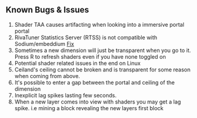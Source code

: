 ## Known Bugs & Issues
1. Shader TAA causes artifacting when looking into a immersive portal portal  
2. RivaTuner Statistics Server (RTSS) is not compatible with Sodium/embeddium [Fix](https://github.com/CaffeineMC/sodium-fabric/wiki/Known-Issues#rtss-incompatible)  
3. Sometimes a new dimension will just be transparent when you go to it. Press R to refresh shaders even if you have none toggled on
4. Potential shader related issues in the end on Linux
5. Ceiland's ceiling cannot be broken and is transparent for some reason when coming from above.
6. It's possible to enter a gap between the portal and ceiling of the dimension
7. Inexplicit lag spikes lasting few seconds.
8. When a new layer comes into view with shaders you may get a lag spike. i.e mining a block revealing the new layers first block
